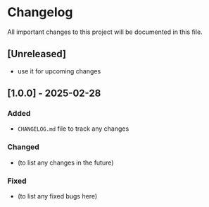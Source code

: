 # Changelog

All important changes to this project will be documented in this file.

## [Unreleased]
- use it for upcoming changes

## [1.0.0] - 2025-02-28
### Added
- `CHANGELOG.md` file to track any changes

### Changed
- (to list any changes in the future)

### Fixed
- (to list any fixed bugs here)